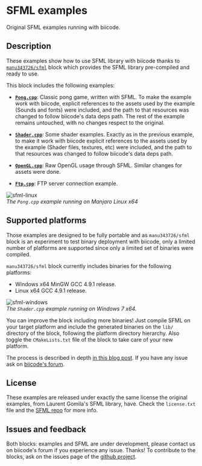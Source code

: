 SFML examples
=============

Original SFML examples running with biicode.

Description
-----------

These examples show how to use SFML library with biicode thanks to [`manu343726/sfml`](https://www.biicode.com/manu343726/manu343726/sfml/master) block which provides the SFML library
pre-compiled and ready to use.

This block includes the following examples:

 - **[`Pong.cpp`](http://www.biicode.com/examples/examples/sfml/master/5/Pong.cpp)**: Classic pong game, written with SFML. To make the example work with biicode, explicit references to the assets used by the example (Sounds and fonts) were included, and the path to that resources was changed to follow biicode's data deps path. The rest of the example remains untouched, with no changes respect to the original.

 - **[`Shader.cpp`](http://www.biicode.com/examples/examples/sfml/master/5/Shader.cpp)**: Some shader examples. Exactly as in the previous example, to make it work with biicode explicit references to the assets used by the example (Shader files, textures, etc) were included, and the path to that resources was changed to follow biicode's data deps path.

 - **[`OpenGL.cpp`](http://www.biicode.com/examples/examples/sfml/master/5/OpenGL.cpp)**: Raw OpenGL usage through SFML. Similar changes for assets were done.

 - **[`Ftp.cpp`](http://www.biicode.com/examples/examples/sfml/master/5/Ftp.cpp)**: FTP server connection example. 

![sfml-linux](https://lh3.googleusercontent.com/-ONNyD_z5oTo/VD4-SPkMgVI/AAAAAAAAAlY/bVz_Zm92uWA/w1140-h698-no/ponglin64.png)  
*The `Pong.cpp` example running on Manjaro Linux x64*

Supported platforms
-------------------

Those examples are designed to be fully portable and as `manu343726/sfml` block is an experiment to test binary deployment with biicode, only a limited number of platforms are supported since only a limited set of binaries were compiled.

`manu343726/sfml` block currently includes binaries for the following platforms:

 - Windows x64 MinGW GCC 4.9.1 release.
 - Linux x64 GCC 4.9.1 release.

![sfml-windows](https://pbs.twimg.com/media/Bz2nTNMIIAAhLUC.jpg)  
*The `Shader.cpp` example running on Windows 7 x64.*

You can improve the block including more binaries! Just compile SFML on your target platform and include the generated binaries on the `lib/` directory of the block, following the platform directory hierarchy. Also toggle the `CMakeLists.txt` file of the block to take care of your new platform.

The process is described in depth [in this blog post](http://blog.biicode.com/upload-to-biicode-precompiled-binaries-sfml/). If you have any issue ask on [biicode's forum](http://forum.biicode.com/).

License
-------

These examples are released under exactly the same license the original examples, from Laurent Gomila's SFML library, have. Check the `license.txt` file and the [SFML repo](https://github.com/LaurentGomila/SFML) for more info.

Issues and feedback
-------------------

Both blocks: examples and SFML are under development, please contact us on biicode's forum if you experience any issue. Thanks!
To contribute to the blocks, ask on the issues page of the [github project](https://github.com/Manu343726/sfml-biicode/issues).
